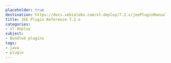 ```yaml
---
placeholder: true
destination: https://docs.xebialabs.com/xl-deploy/7.2.x/jeePluginManual.html
title: JEE Plugin Reference 7.2.x
categories:
- xl-deploy
subject:
- Bundled plugins
tags:
- java
- plugin
---
```

